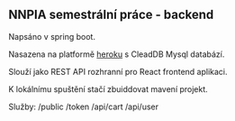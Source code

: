 ## NNPIA semestrální práce - backend

Napsáno v spring boot.

Nasazena na platformě [heroku](https://nnpia.herokuapp.com/) s CleadDB Mysql databází.

Slouží jako REST API rozhranní pro React frontend aplikaci.

K lokálnímu spuštění stačí zbuiddovat mavení projekt.

Služby: /public 
        /token
        /api/cart
        /api/user